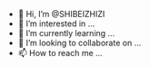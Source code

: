 - 👋 Hi, I’m @SHIBEIZHIZI
- 👀 I’m interested in ...
- 🌱 I’m currently learning ...
- 💞️ I’m looking to collaborate on ...
- 📫 How to reach me ...

<!---
SHIBEIZHIZI/SHIBEIZHIZI is a ✨ special ✨ repository because its `README.md` (this file) appears on your GitHub profile.
You can click the Preview link to take a look at your changes.
--->
